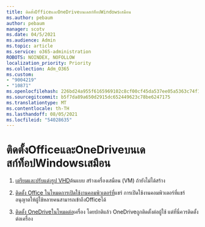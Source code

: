 ```yaml
---
title: ติดตั้งOfficeและOneDriveบนเดสก์ท็อปWindowsเสมือน
ms.author: pebaum
author: pebaum
manager: scotv
ms.date: 04/5/2021
ms.audience: Admin
ms.topic: article
ms.service: o365-administration
ROBOTS: NOINDEX, NOFOLLOW
localization_priority: Priority
ms.collection: Adm_O365
ms.custom:
- "9004219"
- "10871"
ms.openlocfilehash: 226bd24a955f6165969102c8cf00cf45da537ee05a5363c74f1dfd055d922e1d
ms.sourcegitcommit: b5f7da89a650d2915dc652449623c78be6247175
ms.translationtype: MT
ms.contentlocale: th-TH
ms.lasthandoff: 08/05/2021
ms.locfileid: "54028635"
---
```

# <a name="install-office-and-onedrive-on-windows-virtual-desktop"></a>ติดตั้งOfficeและOneDriveบนเดสก์ท็อปWindowsเสมือน

1. [เตรียมและปรับแต่งรูป VHD](https://docs.microsoft.com/azure/virtual-desktop/set-up-customize-master-image)ต้นแบบ สร้างเครื่องเสมือน (VM) ถ้ายังไม่ได้สร้าง

1. [ติดตั้ง Office ในโหมดการเปิดใช้งานคอมพิวเตอร์ที่](https://docs.microsoft.com/azure/virtual-desktop/install-office-on-wvd-master-image#install-office-in-shared-computer-activation-mode)แชร์ การเปิดใช้งานคอมพิวเตอร์ที่แชร์อนุญาตให้ผู้ใช้หลายคนสามารถเข้าถึงOfficeได้

1. [ติดตั้ง OneDriveในโหมดต่อ](https://docs.microsoft.com/azure/virtual-desktop/install-office-on-wvd-master-image#install-onedrive-in-per-machine-mode)เครื่อง โดยปกติแล้ว OneDriveถูกติดตั้งต่อผู้ใช้ แต่ที่นี่ควรติดตั้งต่อเครื่อง